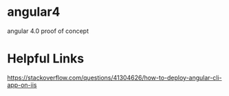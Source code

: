 # angular4
angular 4.0 proof of concept

# Helpful Links
https://stackoverflow.com/questions/41304626/how-to-deploy-angular-cli-app-on-iis
